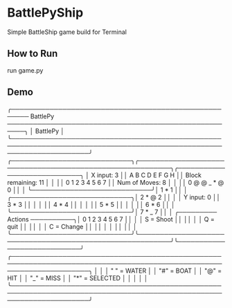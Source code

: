 # BattlePyShip

Simple BattleShip game build for Terminal


## How to Run
run game.py

## Demo
╭────────────────────────────────────────────────────── BattlePy ──────────────────────────────────────────────────────╮
│                              BattlePy                                                                                │
╰──────────────────────────────────────────────────────────────────────────────────────────────────────────────────────╯
╭────────────────────────────╮╭──────────────────────────────────────────────────────────╮╭────────────────────────────╮
│ X input: 3                 ││   A B C D E F G H                                        ││ Block remaining: 11        │
│                            ││   0 1 2 3 4 5 6 7                                        ││ Num of Moves: 8            │
│                            ││ 0 @ @ _ *   @     0                                      ││                            │
╰────────────────────────────╯│ 1       *         1                                      ││                            │
╭────────────────────────────╮│ 2       *   @     2                                      ││                            │
│ Y input: 0                 ││ 3       *         3                                      ││                            │
│                            ││ 4       *         4                                      ││                            │
│                            ││ 5       *         5                                      ││                            │
│                            ││ 6       *         6                                      ││                            │
╰────────────────────────────╯│ 7       *       _ 7                                      ││                            │
╭───────── Actions ──────────╮│   0 1 2 3 4 5 6 7                                        ││                            │
│ S = Shoot                  ││                                                          ││                            │
│ Q = quit                   ││                                                          ││                            │
│ C = Change                 ││                                                          ││                            │
│                            ││                                                          ││                            │
╰────────────────────────────╯╰──────────────────────────────────────────────────────────╯╰────────────────────────────╯
╭──────────────────────────────────────────────────────────────────────────────────────────────────────────────────────╮
│                                                                                                                      │
│ " " = WATER                                                                                                          │
│ "#" = BOAT                                                                                                           │
│ "@" = HIT                                                                                                            │
│ "_" = MISS                                                                                                           │
│ "*" = SELECTED                                                                                                       │
│                                                                                                                      │
│                                                                                                                      │
╰──────────────────────────────────────────────────────────────────────────────────────────────────────────────────────╯
